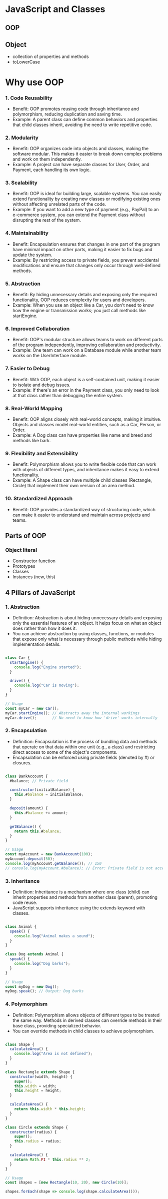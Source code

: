 # JavaScript and Classes

## OOP

## Object
- collection of properties and methods
- toLowerCase

# Why use OOP
### **1. Code Reusability**
- Benefit: OOP promotes reusing code through inheritance and polymorphism, reducing duplication and saving time.
- Example: A parent class can define common behaviors and properties that child classes inherit, avoiding the need to write repetitive code.
### **2. Modularity**
- Benefit: OOP organizes code into objects and classes, making the software modular. This makes it easier to break down complex problems and work on them independently.
- Example: A project can have separate classes for User, Order, and Payment, each handling its own logic.
### **3. Scalability**
- Benefit: OOP is ideal for building large, scalable systems. You can easily extend functionality by creating new classes or modifying existing ones without affecting unrelated parts of the code.
- Example: If you want to add a new type of payment (e.g., PayPal) to an e-commerce system, you can extend the Payment class without disrupting the rest of the system.
### **4. Maintainability**
- Benefit: Encapsulation ensures that changes in one part of the program have minimal impact on other parts, making it easier to fix bugs and update the system.
- Example: By restricting access to private fields, you prevent accidental modifications and ensure that changes only occur through well-defined methods.
### **5. Abstraction**
- Benefit: By hiding unnecessary details and exposing only the required functionality, OOP reduces complexity for users and developers.
- Example: When you use an object like a Car, you don't need to know how the engine or transmission works; you just call methods like startEngine.
### **6. Improved Collaboration**
- Benefit: OOP's modular structure allows teams to work on different parts of the program independently, improving collaboration and productivity.
- Example: One team can work on a Database module while another team works on the UserInterface module.
### **7. Easier to Debug**
- Benefit: With OOP, each object is a self-contained unit, making it easier to isolate and debug issues.
- Example: If there's an error in the Payment class, you only need to look at that class rather than debugging the entire system.
### **8. Real-World Mapping**
- Benefit: OOP aligns closely with real-world concepts, making it intuitive. Objects and classes model real-world entities, such as a Car, Person, or Order.
- Example: A Dog class can have properties like name and breed and methods like bark.
### **9. Flexibility and Extensibility**
- Benefit: Polymorphism allows you to write flexible code that can work with objects of different types, and inheritance makes it easy to extend functionality.
- Example: A Shape class can have multiple child classes (Rectangle, Circle) that implement their own version of an area method.
### **10. Standardized Approach**
- Benefit: OOP provides a standardized way of structuring code, which can make it easier to understand and maintain across projects and teams.

## Parts of OOP
### Object literal 

- Constructor function
- Prototypes
- Classes
- Instances (new, this)


## 4 Pillars of JavaScript
### **1. Abstraction**
- Definition: Abstraction is about hiding unnecessary details and exposing only the essential features of an object. It helps focus on what an object does rather than how it does it.
- You can achieve abstraction by using classes, functions, or modules that expose only what is necessary through public methods while hiding implementation details.

```javascript

class Car {
  startEngine() {
    console.log("Engine started");
  }

  drive() {
    console.log("Car is moving");
  }
}

// Usage
const myCar = new Car();
myCar.startEngine(); // Abstracts away the internal workings
myCar.drive();       // No need to know how 'drive' works internally

```

### **2. Encapsulation**
- Definition: Encapsulation is the process of bundling data and methods that operate on that data within one unit (e.g., a class) and restricting direct access to some of the object's components.
- Encapsulation can be enforced using private fields (denoted by #) or closures.

```javascript

class BankAccount {
  #balance; // Private field

  constructor(initialBalance) {
    this.#balance = initialBalance;
  }

  deposit(amount) {
    this.#balance += amount;
  }

  getBalance() {
    return this.#balance;
  }
}

// Usage
const myAccount = new BankAccount(100);
myAccount.deposit(50);
console.log(myAccount.getBalance()); // 150
// console.log(myAccount.#balance); // Error: Private field is not accessible

```

### **3. Inheritance**
- Definition: Inheritance is a mechanism where one class (child) can inherit properties and methods from another class (parent), promoting code reuse.
- JavaScript supports inheritance using the extends keyword with classes.

```javascript

class Animal {
  speak() {
    console.log("Animal makes a sound");
  }
}

class Dog extends Animal {
  speak() {
    console.log("Dog barks");
  }
}

// Usage
const myDog = new Dog();
myDog.speak(); // Output: Dog barks

```
### **4. Polymorphism**
- Definition: Polymorphism allows objects of different types to be treated the same way. Methods in derived classes can override methods in their base class, providing specialized behavior.
- You can override methods in child classes to achieve polymorphism.

```javascript

class Shape {
  calculateArea() {
    console.log("Area is not defined");
  }
}

class Rectangle extends Shape {
  constructor(width, height) {
    super();
    this.width = width;
    this.height = height;
  }

  calculateArea() {
    return this.width * this.height;
  }
}

class Circle extends Shape {
  constructor(radius) {
    super();
    this.radius = radius;
  }

  calculateArea() {
    return Math.PI * this.radius ** 2;
  }
}

// Usage
const shapes = [new Rectangle(10, 20), new Circle(10)];

shapes.forEach(shape => console.log(shape.calculateArea()));

```